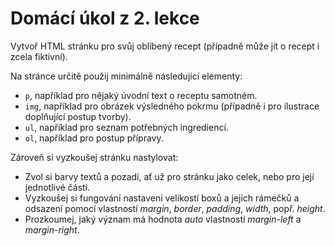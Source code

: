 # Domácí úkol z 2. lekce

Vytvoř HTML stránku pro svůj oblíbený recept (případně může jít o recept i zcela fiktivní).

Na stránce určitě použij minimálně následující elementy:

- `p`, například pro nějaký úvodní text o receptu samotném.
- `img`, například pro obrázek výsledného pokrmu (případně i pro ilustrace doplňující postup tvorby).
- `ul`, například pro seznam potřebných ingrediencí.
- `ol`, například pro postup přípravy.

Zároveň si vyzkoušej stránku nastylovat:

- Zvol si barvy textů a pozadí, ať už pro stránku jako celek, nebo pro její jednotlivé části.
- Vyzkoušej si fungování nastavení velikostí boxů a jejich rámečků a odsazení pomocí vlastností _margin_, _border_,
_padding_, _width_, popř. _height_.
- Prozkoumej, jaký význam má hodnota _auto_ vlastností _margin-left_ a _margin-right_.
